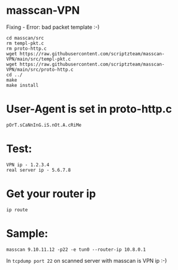 # masscan-VPN
Fixing - Error: bad packet template :-)
```
cd masscan/src
rm templ-pkt.c
rm proto-http.c
wget https://raw.githubusercontent.com/scriptzteam/masscan-VPN/main/src/templ-pkt.c
wget https://raw.githubusercontent.com/scriptzteam/masscan-VPN/main/src/proto-http.c
cd ../
make
make install
```

# User-Agent is set in proto-http.c
```
pOrT.sCaNnInG.iS.nOt.A.cRiMe
```

# Test:
```
VPN ip - 1.2.3.4  
real server ip - 5.6.7.8  
```

# Get your router ip
```
ip route
```

# Sample:  
```
masscan 9.10.11.12 -p22 -e tun0 --router-ip 10.8.0.1
```
  
In ```tcpdump port 22``` on scanned server with masscan is VPN ip :-)
